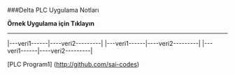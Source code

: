 ###Delta  PLC Uygulama  Notları

**Örnek Uygulama için Tıklayın**

---
|---veri1------|----veri2---------|
|---veri1------|----veri2---------|
|---veri1------|----veri2---------|

[PLC Program1] (http://github.com/sai-codes)
